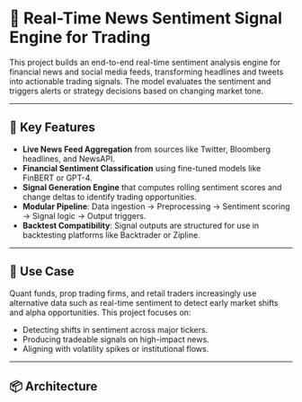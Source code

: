 # 📰 Real-Time News Sentiment Signal Engine for Trading

This project builds an end-to-end real-time sentiment analysis engine for financial news and social media feeds, transforming headlines and tweets into actionable trading signals. The model evaluates the sentiment and triggers alerts or strategy decisions based on changing market tone.

---

## 📌 Key Features

- **Live News Feed Aggregation** from sources like Twitter, Bloomberg headlines, and NewsAPI.
- **Financial Sentiment Classification** using fine-tuned models like FinBERT or GPT-4.
- **Signal Generation Engine** that computes rolling sentiment scores and change deltas to identify trading opportunities.
- **Modular Pipeline**: Data ingestion → Preprocessing → Sentiment scoring → Signal logic → Output triggers.
- **Backtest Compatibility**: Signal outputs are structured for use in backtesting platforms like Backtrader or Zipline.

---

## 🧠 Use Case

Quant funds, prop trading firms, and retail traders increasingly use alternative data such as real-time sentiment to detect early market shifts and alpha opportunities. This project focuses on:
- Detecting shifts in sentiment across major tickers.
- Producing tradeable signals on high-impact news.
- Aligning with volatility spikes or institutional flows.

---

## 📦 Architecture

